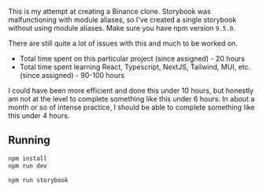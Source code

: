 This is my attempt at creating a Binance clone. Storybook was malfunctioning with module aliases, so I've created a single storybook without using module aliases. Make sure you have npm version `9.5.0`.

There are still quite a lot of issues with this and much to be worked on. 

- Total time spent on this particular project (since assigned) - 20 hours
- Total time spent learning React, Typescript, NextJS, Tailwind, MUI, etc. (since assigned) - 90-100 hours

I could have been more efficient and done this under 10 hours, but honestly am not at the level to complete something like this under 6 hours. In about a month or so of intense practice, I should be able to complete something like this under 4 hours.

## Running

```bash
npm install
npm run dev
```

```bash
npm run storybook
```

